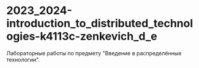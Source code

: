 # 2023_2024-introduction_to_distributed_technologies-k4113c-zenkevich_d_e
Лабораторные работы по предмету "Введение в распределённые технологии".
